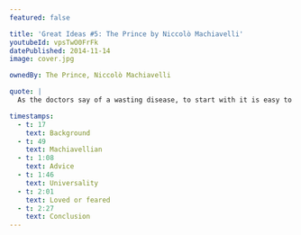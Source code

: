 ```yaml
---
featured: false

title: 'Great Ideas #5: The Prince by Niccolò Machiavelli'
youtubeId: vpsTwO0FrFk
datePublished: 2014-11-14
image: cover.jpg

ownedBy: The Prince, Niccolò Machiavelli

quote: |
  As the doctors say of a wasting disease, to start with it is easy to cure but difficult to diagnose; after a time, unless it has been diagnosed and treated at the outset, it becomes easy to diagnose but difficult to cure. So it is in politics.

timestamps:
  - t: 17
    text: Background
  - t: 49
    text: Machiavellian
  - t: 1:08
    text: Advice
  - t: 1:46
    text: Universality
  - t: 2:01
    text: Loved or feared
  - t: 2:27
    text: Conclusion
---
```

